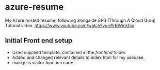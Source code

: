 # azure-resume
My Azure hosted resume, following alongside GPS (Through A Cloud Guru) Tutorial video.
https://www.youtube.com/watch?v=ieYrBWmkfno

## Initial Front end setup

- Used supplied template, contained in the *frontend* folder.
- Added and changed relevant details to index.html for my usecase.
- main.js is visitor function code.